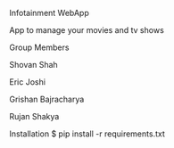 Infotainment WebApp

App to manage your movies and tv shows


Group Members

Shovan Shah

Eric Joshi

Grishan Bajracharya

Rujan Shakya


Installation
$ pip install -r requirements.txt